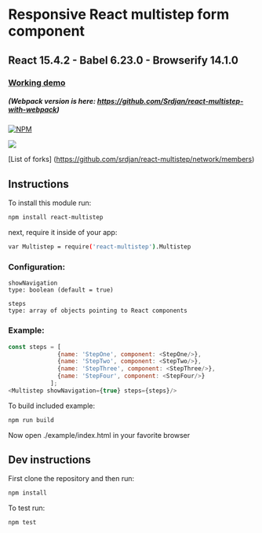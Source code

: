 # Responsive React multistep form component
## React 15.4.2 - Babel 6.23.0 - Browserify 14.1.0 
### [Working demo](http://srdjan.github.io/react-multistep/)

##### (Webpack version is here: https://github.com/Srdjan/react-multistep-with-webpack)

[![NPM](https://nodei.co/npm/react-multistep.png?downloads=true&stars=true)](https://nodei.co/rnpm/react-multistep/)

<img src="https://raw.githubusercontent.com/srdjan/react-multistep/master/assets/react-multistep.png"/>

[List of forks] 
(https://github.com/srdjan/react-multistep/network/members)

## Instructions

To install this module run:
```sh
npm install react-multistep
```
next, require it inside of your app:
```sh
var Multistep = require('react-multistep').Multistep
```
### Configuration:
```
showNavigation 
type: boolean (default = true)
```
```
steps 
type: array of objects pointing to React components
```
### Example:
```javascript
const steps = [
              {name: 'StepOne', component: <StepOne/>},
              {name: 'StepTwo', component: <StepTwo/>},
              {name: 'StepThree', component: <StepThree/>},
              {name: 'StepFour', component: <StepFour/>}
            ];
<Multistep showNavigation={true} steps={steps}/>
```

To build included example:
```sh
npm run build
```
Now open ./example/index.html in your favorite browser


## Dev instructions

First clone the repository and then run:
```sh
npm install
```

To test run:
```sh
npm test
```
